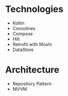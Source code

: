 # Technologies
* Kotlin
* Coroutines
* Compose
* Hilt
* Retrofit with Moshi
* DataStore

# Architecture
* Repository Pattern
* MVVM
